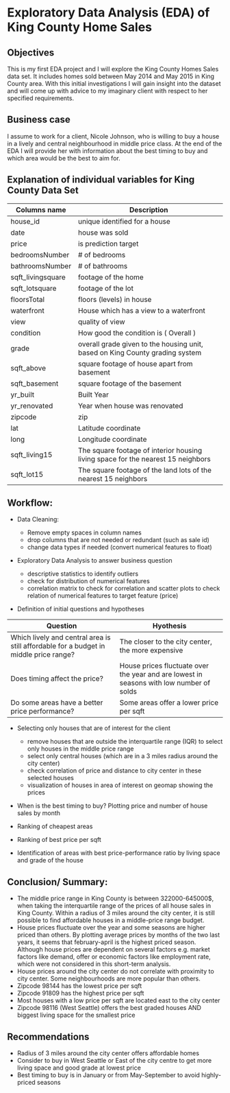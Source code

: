 # Exploratory Data Analysis (EDA) of King County Home Sales

## Objectives

This is my first EDA project and I will explore the King County Homes Sales data set. It includes homes sold between May 2014 and May 2015 in King County area. 
With this initial investigations I will gain insight into the dataset and will come up with advice to my imaginary client with respect to her specified requirements.   

## Business case

I assume to work for a client, Nicole Johnson, who is willing to buy a house in a lively and central neighbourhood in middle price class. At the end of the EDA I will provide her with information about the best timing to buy and which area would be the best to aim for. 

## Explanation of individual variables for King County Data Set

|Columns name | Description |
|---- | ------------- |
|house_id|unique identified for a house|
|date | house was sold|
|price| is prediction target|
|bedroomsNumber| # of bedrooms|
|bathroomsNumber| # of bathrooms|
|sqft_livingsquare|footage of the home|
|sqft_lotsquare|footage of the lot|
|floorsTotal|floors (levels) in house|
|waterfront| House which has a view to a waterfront|
|view| quality of view|
|condition| How good the condition is ( Overall )|
|grade| overall grade given to the housing unit, based on King County grading system|
|sqft_above|square footage of house apart from basement|
|sqft_basement|square footage of the basement|
|yr_built|Built Year|
|yr_renovated|Year when house was renovated|
|zipcode| zip|
|lat|Latitude coordinate|
|long|Longitude coordinate|
|sqft_living15|The square footage of interior housing living space for the nearest 15 neighbors|
|sqft_lot15|The square footage of the land lots of the nearest 15 neighbors|

## Workflow:

* Data Cleaning:  
  
  * Remove empty spaces in column names
  * drop columns that are not needed or redundant (such as sale id)
  * change data types if needed (convert numerical features to float)

* Exploratory Data Analysis to answer business question  
  
  * descriptive statistics to identify outliers
  * check for distribution of numerical features
  * correlation matrix to check for correlation and scatter plots to check relation of numerical features to target feature (price)

* Definition of  initial questions and hypotheses 

| Question | Hyothesis |
| ---------|-----------|
| Which lively and central area is still affordable for a budget in middle price range?| The closer to the city center, the more expensive| 
|Does timing affect the price?| House prices fluctuate over the year and are lowest in seasons with low number of solds|
|Do some areas have a better price performance?| Some areas offer a lower price per sqft|

* Selecting only houses that are of interest for the client   
  
  * remove houses that are outside the interquartile range (IQR) to select only houses in the middle price range
  * select only central houses (which are in a 3 miles radius around the city center)
  * check correlation of price and distance to city center in these selected houses 
  * visualization of houses in area of interest on geomap showing the prices 

* When is the best timing to buy? Plotting price and number of house sales by month

* Ranking of cheapest areas 
* Ranking of best price per sqft
* Identification of areas with best price-performance ratio by living space and grade of the house 

## Conclusion/ Summary:

* The middle price range in King County is between 322000-645000$, when taking the interquartile range of the prices of all house sales in King County. Within a radius of 3 miles around the city center, it is still possible to find affordable houses in a middle-price range budget. 
* House prices fluctuate over the year and some seasons are higher priced than others. By plotting average prices by months of the two last years, it seems that february-april is the highest priced season. Although house prices are dependent on several factors e.g. market factors like demand, offer or economic factors like employment rate, which were not considered in this short-term analysis. 
* House prices around the city center do not correlate with proximity to city center. Some neighbourhoods are more popular than others. 
* Zipcode 98144 has the lowest price per sqft 
* Zipcode 91809 has the highest price per sqft
* Most houses with a low price per sqft are located east to the city center 
* Zipcode 98116 (West Seattle) offers the best graded houses AND biggest living space for the smallest price


## Recommendations
* Radius of 3 miles around the city center offers affordable homes
* Consider to buy in West Seattle or East of the city centre to get more living space and good grade at lowest price
* Best timing to buy is in January or from May-September to avoid highly-priced seasons






